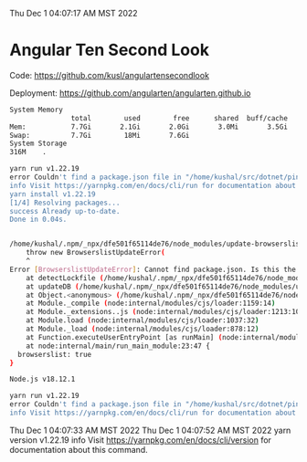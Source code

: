 Thu Dec  1 04:07:17 AM MST 2022

# Angular Ten Second Look

Code: https://github.com/kusl/angulartensecondlook

Deployment: https://github.com/angularten/angularten.github.io

```bash
System Memory
               total        used        free      shared  buff/cache   available
Mem:           7.7Gi       2.1Gi       2.0Gi       3.0Mi       3.5Gi       5.2Gi
Swap:          7.7Gi        18Mi       7.6Gi
System Storage
316M	.
```
```bash
yarn run v1.22.19
error Couldn't find a package.json file in "/home/kushal/src/dotnet/ping"
info Visit https://yarnpkg.com/en/docs/cli/run for documentation about this command.
yarn install v1.22.19
[1/4] Resolving packages...
success Already up-to-date.
Done in 0.04s.
```
```bash

/home/kushal/.npm/_npx/dfe501f65114de76/node_modules/update-browserslist-db/index.js:31
    throw new BrowserslistUpdateError(
    ^
Error [BrowserslistUpdateError]: Cannot find package.json. Is this the right directory to run `npx update-browserslist-db` in?
    at detectLockfile (/home/kushal/.npm/_npx/dfe501f65114de76/node_modules/update-browserslist-db/index.js:31:11)
    at updateDB (/home/kushal/.npm/_npx/dfe501f65114de76/node_modules/update-browserslist-db/index.js:263:14)
    at Object.<anonymous> (/home/kushal/.npm/_npx/dfe501f65114de76/node_modules/browserslist/cli.js:42:3)
    at Module._compile (node:internal/modules/cjs/loader:1159:14)
    at Module._extensions..js (node:internal/modules/cjs/loader:1213:10)
    at Module.load (node:internal/modules/cjs/loader:1037:32)
    at Module._load (node:internal/modules/cjs/loader:878:12)
    at Function.executeUserEntryPoint [as runMain] (node:internal/modules/run_main:81:12)
    at node:internal/main/run_main_module:23:47 {
  browserslist: true
}

Node.js v18.12.1
```
```bash
yarn run v1.22.19
error Couldn't find a package.json file in "/home/kushal/src/dotnet/ping"
info Visit https://yarnpkg.com/en/docs/cli/run for documentation about this command.
```
Thu Dec  1 04:07:33 AM MST 2022
Thu Dec  1 04:07:52 AM MST 2022
yarn version v1.22.19
info Visit https://yarnpkg.com/en/docs/cli/version for documentation about this command.
